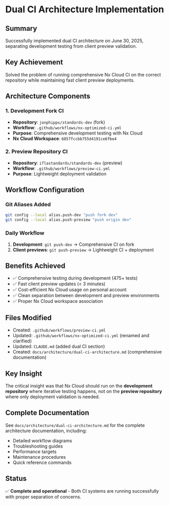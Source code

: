 # Dual CI Architecture Implementation

## Summary
Successfully implemented dual CI architecture on June 30, 2025, separating development testing from client preview validation.

## Key Achievement
Solved the problem of running comprehensive Nx Cloud CI on the correct repository while maintaining fast client preview deployments.

## Architecture Components

### 1. Development Fork CI
- **Repository**: `jonphipps/standards-dev` (fork)
- **Workflow**: `.github/workflows/nx-optimized-ci.yml`
- **Purpose**: Comprehensive development testing with Nx Cloud
- **Nx Cloud Workspace**: `6857fccbb755d4191ce6fbe4`

### 2. Preview Repository CI  
- **Repository**: `iflastandards/standards-dev` (preview)
- **Workflow**: `.github/workflows/preview-ci.yml`
- **Purpose**: Lightweight deployment validation

## Workflow Configuration

### Git Aliases Added
```bash
git config --local alias.push-dev "push fork dev"
git config --local alias.push-preview "push origin dev"
```

### Daily Workflow
1. **Development**: `git push-dev` → Comprehensive CI on fork
2. **Client previews**: `git push-preview` → Lightweight CI + deployment

## Benefits Achieved
- ✅ Comprehensive testing during development (475+ tests)
- ✅ Fast client preview updates (< 3 minutes)
- ✅ Cost-efficient Nx Cloud usage on personal account
- ✅ Clean separation between development and preview environments
- ✅ Proper Nx Cloud workspace association

## Files Modified
- Created: `.github/workflows/preview-ci.yml`
- Updated: `.github/workflows/nx-optimized-ci.yml` (renamed and clarified)
- Updated: `CLAUDE.md` (added dual CI section)
- Created: `docs/architecture/dual-ci-architecture.md` (comprehensive documentation)

## Key Insight
The critical insight was that Nx Cloud should run on the **development repository** where iterative testing happens, not on the **preview repository** where only deployment validation is needed.

## Complete Documentation
See `docs/architecture/dual-ci-architecture.md` for the complete architecture documentation, including:
- Detailed workflow diagrams
- Troubleshooting guides
- Performance targets
- Maintenance procedures
- Quick reference commands

## Status
✅ **Complete and operational** - Both CI systems are running successfully with proper separation of concerns.